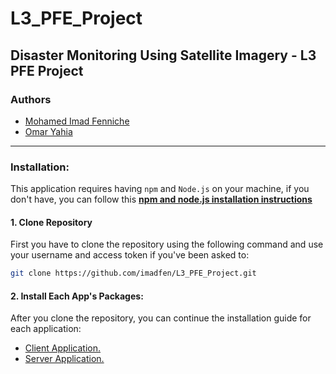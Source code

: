 # L3_PFE_Project
## Disaster Monitoring Using Satellite Imagery - L3 PFE Project

### Authors
+ [Mohamed Imad Fenniche](https://github.com/imadfen/)
+ [Omar Yahia](https://github.com/omaryahi/)

<hr/>

### Installation:
This application requires having `npm` and `Node.js` on your machine, if you don't have, you can follow this [**npm and node.js installation instructions**](https://docs.npmjs.com/downloading-and-installing-node-js-and-npm)

#### 1. Clone Repository
First you have to clone the repository using the following command and use your username and access token if you've been asked to:

```bash
git clone https://github.com/imadfen/L3_PFE_Project.git
```

#### 2. Install Each App's Packages:
After you clone the repository, you can continue the installation guide for each application:
+ [Client Application.](https://github.com/imadfen/L3_PFE_Project/tree/main/client)
+ [Server Application.](https://github.com/imadfen/L3_PFE_Project/tree/main/server)
